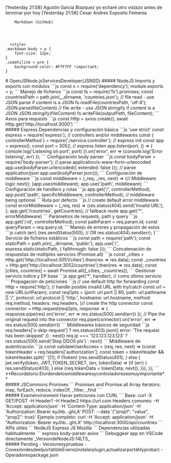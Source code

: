 [Yesterday 21:58] Agustin Garcia Blazquez
    yo echaré otro vistazo antes de terminar por hoy
​[Yesterday 21:58] Cesar Andres Exposito Femenia
    
  
  
  
    
      
      
        Markdown (GitHub)
      
    
    
    
      <style>
    .markdown-body > p {​
        font-size: 12px;
    }​
    .codehilite > pre {​
        background-color: #F7F7FF !important;
    }​
</style>
# OpenJSNode.jsServicesDeveloper(JSNSD)
##### NodeJS
Imports y exports con módulos
```js
const x = require('dependency');
module.exports = y;
```
Manejo de ficheros
```js
const fs = require('fs').promises;
const countriesPath = path.join(__dirname, 'countries.json');
// file read - use JSON parse if content is a JSON
fs.readFile(countriesPath, 'utf-8');
JSON.parse(fileContent)
// file write - use JSON stringify if content is a JSON
JSON.stringify(fileContent)
fs.writeFile(outputPath, fileContent);
``` 
Axios para requests
```js
const Http = axios.create();
await Http.get('http://localhost:3000')
```
<br>
##### Express
Dependencias y configuración básica
```js
'use strict'
const express = require('express');
// controllers and/or middlewares
const {​ controllerMethod }​ = require('./service.controller');
// express init
const app = express();
const port = 3052;
// express listen
app.listen(port, () => {​
  console.log('Listening on port', port)
}​).on('error', err => {​
  console.log('Error listening', err)
}​);
```
Configuración body parser
```js
const bodyParser = require('body-parser');
// parse application/x-www-form-urlencoded
app.use(bodyParser.urlencoded({​ extended: false }​));
// parse application/json
app.use(bodyParser.json());
```
Configuración de middleware
```js
const middleware = (_req, _res, next) => {​
    // Middleware logic
    next();
}​
app.use(middleware);
app.use('/path', middleware);
```
Configuración de handlers y rutas
```js
app.get('/', controllerMethod);
app.post('/path', specificMiddleware, controllerMethod); // middleware being optional
```
Ruta por defecto
```js
// create default error middleware
const errorMiddleware = (_req, res) => {​
  res.status(404).send('Invalid URL');
}​;
app.get('/countries', getCountries);
// fallback route
app.get('*', errorMiddleware)
```
Parámetros de requests, path y query
```js
app.get('/:id', controllerMethod);
const pathParam = req.param.id;
const queryParam = req.query.id;
```
Manejo de errores y propagación de estos
```js
catch (err) {​
    res.sendStatus(500); // OR
    res.status(404).send(err);
}​
```
Servicio de ficheros estáticos
```js
const path = require('path');
const staticPath = path.join(__dirname, 'public');
app.use('/', express.static(staticPath, {​ fallthrough: false }​));
```
Concatenación de respuestas de múltiples servicios (Promise.all)
```js
const _cities = Http.get('http://localhost:3051/cities').then(res => res.data);
const _countries = Http.get('http://localhost:3052/countries').then(res => res.data);
const [cities, countries] = await Promise.all([_cities, _countries]);
```
Gestionar servicio índice y EP base
```js
app.get('*', handler); // como último servicio
```
Propagación de peticiones
```js
// use default http for forwarding
const Http = require('http');
// handle posible invalid URL with try/catch
const url = new URL(urlParam);
const reqOpts = {​
    port: url.port || 80,
    path: url.pathname || '/',
    protocol: url.protocol || 'http:',
    hostname: url.hostname,
    method: req.method,
    headers: req.headers,
}​
// create the http connector
const connector = Http.request(reqOpts, response => {​
    response.pipe(res).on('error', err => res.status(500).send(err))
}​);
// Pipe the original request into the connector
req.pipe(connector).on('error', err => res.status(500).send(err))
```
Middlewares básicos de seguridad
```js
req.headers['x-skip-request']
    ? res.status(403).json({​ error: 'The request has been skipped' }​)
    : next()
req.ip === '123.123.123.123'
    ? res.status(500).send('Stop DDOS pls')
    : next()
```
Middleware de autenticación
```js
const validateUserAccess = (req, res, next) => {​
    const tokenHeader = req.headers['authorization'];
    const token = tokenHeader && tokenHeader.split(' ')[1];
    if (!token) {​
        res.sendStatus(401);
    }​ else {​
        jwt.verify(token, JWT_TOKEN_SECRET, (err, tokenData) => {​
            if (err) {​
                res.sendStatus(403);
            }​ else {​
                req.tokenData = tokenData;
                next();
            }​
        }​);
    }​
}​;
```
**Recordatorio:Elordendelosmiddlewaresycontroladoresesmuyimportante**
<br>
##### JSCommons
Promises
```
Promises and Promise.all
Array iterators: map, forEach, reduce, indexOf, _filter, _find
```
<br>
##### Examenvironment
Hacer peticiones con CURL
```
Base:
curl -X GET/POST -H Header1 -H Header2 https://url.com
Headers comunes:
    -H 'Accept: application/json'
    -H 'Content-Type: application/json'
    -H 'Authorization: Bearer eyJhb...ghLA'
POST:
    --data '{​"prop1": "value", "prop2": true}​'
Ejemplo completo:
curl -H 'Accept: application/json' -H "Authorization: Bearer eyJhb...ghLA" http://localhost:3000/api/countries
```
APIs útiles
```
NodeJS
Express
JS Mozilla
```
Dependencias utilizadas habitualmente
```
express
body-parser
axios
```
Debuggear app en VSCode directamente
_VersiondeNodeJS:14LTS_
<br>
##### Pending
- Versionesypruebas
- ConexióndesdeelportátildeEveris(instalarplugin,actualizarportátilyprobar)
- Operadorespackage.json
